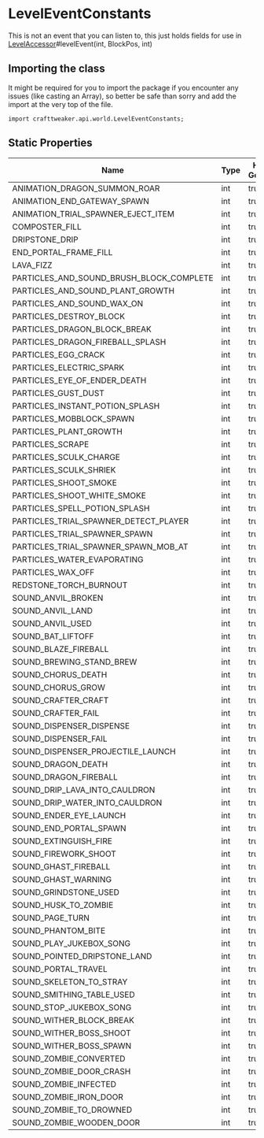 # LevelEventConstants

This is not an event that you can listen to, this just holds fields for use in [LevelAccessor](/vanilla/api/world/LevelAccessor)#levelEvent(int, BlockPos, int)

## Importing the class

It might be required for you to import the package if you encounter any issues (like casting an Array), so better be safe than sorry and add the import at the very top of the file.
```zenscript
import crafttweaker.api.world.LevelEventConstants;
```


## Static Properties

|                   Name                   | Type | Has Getter | Has Setter |
|------------------------------------------|------|------------|------------|
| ANIMATION_DRAGON_SUMMON_ROAR             | int  | true       | false      |
| ANIMATION_END_GATEWAY_SPAWN              | int  | true       | false      |
| ANIMATION_TRIAL_SPAWNER_EJECT_ITEM       | int  | true       | false      |
| COMPOSTER_FILL                           | int  | true       | false      |
| DRIPSTONE_DRIP                           | int  | true       | false      |
| END_PORTAL_FRAME_FILL                    | int  | true       | false      |
| LAVA_FIZZ                                | int  | true       | false      |
| PARTICLES_AND_SOUND_BRUSH_BLOCK_COMPLETE | int  | true       | false      |
| PARTICLES_AND_SOUND_PLANT_GROWTH         | int  | true       | false      |
| PARTICLES_AND_SOUND_WAX_ON               | int  | true       | false      |
| PARTICLES_DESTROY_BLOCK                  | int  | true       | false      |
| PARTICLES_DRAGON_BLOCK_BREAK             | int  | true       | false      |
| PARTICLES_DRAGON_FIREBALL_SPLASH         | int  | true       | false      |
| PARTICLES_EGG_CRACK                      | int  | true       | false      |
| PARTICLES_ELECTRIC_SPARK                 | int  | true       | false      |
| PARTICLES_EYE_OF_ENDER_DEATH             | int  | true       | false      |
| PARTICLES_GUST_DUST                      | int  | true       | false      |
| PARTICLES_INSTANT_POTION_SPLASH          | int  | true       | false      |
| PARTICLES_MOBBLOCK_SPAWN                 | int  | true       | false      |
| PARTICLES_PLANT_GROWTH                   | int  | true       | false      |
| PARTICLES_SCRAPE                         | int  | true       | false      |
| PARTICLES_SCULK_CHARGE                   | int  | true       | false      |
| PARTICLES_SCULK_SHRIEK                   | int  | true       | false      |
| PARTICLES_SHOOT_SMOKE                    | int  | true       | false      |
| PARTICLES_SHOOT_WHITE_SMOKE              | int  | true       | false      |
| PARTICLES_SPELL_POTION_SPLASH            | int  | true       | false      |
| PARTICLES_TRIAL_SPAWNER_DETECT_PLAYER    | int  | true       | false      |
| PARTICLES_TRIAL_SPAWNER_SPAWN            | int  | true       | false      |
| PARTICLES_TRIAL_SPAWNER_SPAWN_MOB_AT     | int  | true       | false      |
| PARTICLES_WATER_EVAPORATING              | int  | true       | false      |
| PARTICLES_WAX_OFF                        | int  | true       | false      |
| REDSTONE_TORCH_BURNOUT                   | int  | true       | false      |
| SOUND_ANVIL_BROKEN                       | int  | true       | false      |
| SOUND_ANVIL_LAND                         | int  | true       | false      |
| SOUND_ANVIL_USED                         | int  | true       | false      |
| SOUND_BAT_LIFTOFF                        | int  | true       | false      |
| SOUND_BLAZE_FIREBALL                     | int  | true       | false      |
| SOUND_BREWING_STAND_BREW                 | int  | true       | false      |
| SOUND_CHORUS_DEATH                       | int  | true       | false      |
| SOUND_CHORUS_GROW                        | int  | true       | false      |
| SOUND_CRAFTER_CRAFT                      | int  | true       | false      |
| SOUND_CRAFTER_FAIL                       | int  | true       | false      |
| SOUND_DISPENSER_DISPENSE                 | int  | true       | false      |
| SOUND_DISPENSER_FAIL                     | int  | true       | false      |
| SOUND_DISPENSER_PROJECTILE_LAUNCH        | int  | true       | false      |
| SOUND_DRAGON_DEATH                       | int  | true       | false      |
| SOUND_DRAGON_FIREBALL                    | int  | true       | false      |
| SOUND_DRIP_LAVA_INTO_CAULDRON            | int  | true       | false      |
| SOUND_DRIP_WATER_INTO_CAULDRON           | int  | true       | false      |
| SOUND_ENDER_EYE_LAUNCH                   | int  | true       | false      |
| SOUND_END_PORTAL_SPAWN                   | int  | true       | false      |
| SOUND_EXTINGUISH_FIRE                    | int  | true       | false      |
| SOUND_FIREWORK_SHOOT                     | int  | true       | false      |
| SOUND_GHAST_FIREBALL                     | int  | true       | false      |
| SOUND_GHAST_WARNING                      | int  | true       | false      |
| SOUND_GRINDSTONE_USED                    | int  | true       | false      |
| SOUND_HUSK_TO_ZOMBIE                     | int  | true       | false      |
| SOUND_PAGE_TURN                          | int  | true       | false      |
| SOUND_PHANTOM_BITE                       | int  | true       | false      |
| SOUND_PLAY_JUKEBOX_SONG                  | int  | true       | false      |
| SOUND_POINTED_DRIPSTONE_LAND             | int  | true       | false      |
| SOUND_PORTAL_TRAVEL                      | int  | true       | false      |
| SOUND_SKELETON_TO_STRAY                  | int  | true       | false      |
| SOUND_SMITHING_TABLE_USED                | int  | true       | false      |
| SOUND_STOP_JUKEBOX_SONG                  | int  | true       | false      |
| SOUND_WITHER_BLOCK_BREAK                 | int  | true       | false      |
| SOUND_WITHER_BOSS_SHOOT                  | int  | true       | false      |
| SOUND_WITHER_BOSS_SPAWN                  | int  | true       | false      |
| SOUND_ZOMBIE_CONVERTED                   | int  | true       | false      |
| SOUND_ZOMBIE_DOOR_CRASH                  | int  | true       | false      |
| SOUND_ZOMBIE_INFECTED                    | int  | true       | false      |
| SOUND_ZOMBIE_IRON_DOOR                   | int  | true       | false      |
| SOUND_ZOMBIE_TO_DROWNED                  | int  | true       | false      |
| SOUND_ZOMBIE_WOODEN_DOOR                 | int  | true       | false      |

